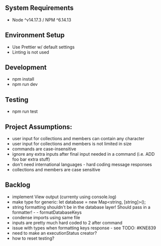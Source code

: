## System Requirements

- Node ^v14.17.3 / NPM ^6.14.13

## Environment Setup

- Use Prettier w/ default settings
- Linting is not used

## Development

- npm install
- npm run dev

## Testing

- npm run test

## Project Assumptions:

- user input for collections and members can contain any character
- user input for collections and members is not limited in size
- commands are case-insensitive
- ignore any extra inputs after final input needed in a command (i.e. ADD foo bar extra stuff)
- don't need international languages - hard coding message responses
- collections and members are case sensitive

## Backlog

- implement View output (currenty using console.log)
- make type for generic: let database = new Map<string, [string]>();
- string formatting shouldn't be in the database layer! Should pass in a formatter! - - formatDatabaseKeys
- condense imports using same file
- inputs are pretty much hard coded to 2 after command
- issue with types when formatting keys response - see TODO: #KNE839
- need to make an executionStatus creator?
- how to reset testing?
